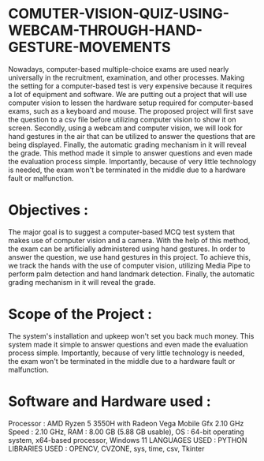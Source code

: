 # COMUTER-VISION-QUIZ-USING-WEBCAM-THROUGH-HAND-GESTURE-MOVEMENTS
Nowadays, computer-based multiple-choice exams are used nearly universally in the recruitment, examination, and other processes. Making the setting for a computer-based test is very expensive because it requires a lot of equipment and software. We are putting out a project that will use computer vision to lessen the hardware setup required for computer-based exams, such as a keyboard and mouse. The proposed project will first save the question to a csv file before utilizing computer vision to show it on screen. Secondly, using a webcam and computer vision, we will look for hand gestures in the air that can be utilized to answer the questions that are being displayed. Finally, the automatic grading mechanism in it will reveal the grade. This method made it simple to answer questions and even made the evaluation process simple. Importantly, because of very little technology is needed, the exam won't be terminated in the middle due to a hardware fault or malfunction.
# Objectives :
The major goal is to suggest a computer-based MCQ test system that makes use of computer vision and a camera. With the help of this method, the exam can be artificially administered using hand gestures. In order to answer the question, we use hand gestures in this project. To achieve this, we track the hands with the use of computer vision, utilizing Media Pipe to perform palm detection and hand landmark detection. Finally, the automatic grading mechanism in it will reveal the grade.
# Scope of the Project : 
The system's installation and upkeep won't set you back much money. This system made it simple to answer questions and even made the evaluation process simple. Importantly, because of very little technology is needed, the exam won't be terminated in the middle due to a hardware fault or malfunction.
# Software and Hardware used : 
Processor : AMD Ryzen 5 3550H with Radeon Vega Mobile Gfx 2.10 GHz
Speed : 2.10 GHz, 
RAM : 8.00 GB (5.88 GB usable),
OS : 64-bit operating system, x64-based processor, Windows 11
LANGUAGES USED : PYTHON
LIBRARIES USED : OPENCV, CVZONE, sys, time, csv, Tkinter
